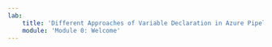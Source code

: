 ```yaml
---
lab:
    title: 'Different Approaches of Variable Declaration in Azure Pipelines '
    module: 'Module 0: Welcome'
---
```

